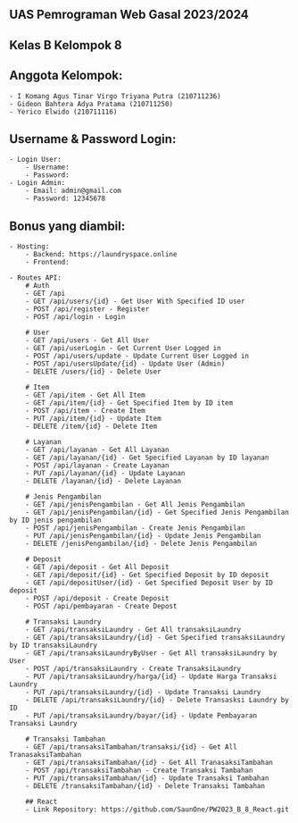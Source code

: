 ## UAS Pemrograman Web Gasal 2023/2024

## Kelas B Kelompok 8

## Anggota Kelompok:
    - I Komang Agus Tinar Virgo Triyana Putra (210711236)
    - Gideon Bahtera Adya Pratama (210711250)
    - Yerico Elwido (210711116)

## Username & Password Login:
    - Login User:
        - Username:
        - Password:
    - Login Admin:
        - Email: admin@gmail.com
        - Password: 12345678

## Bonus yang diambil:
    - Hosting:
        - Backend: https://laundryspace.online
        - Frontend: 
        
    - Routes API:
        # Auth
        - GET /api
        - GET /api/users/{id} - Get User With Specified ID user
        - POST /api/register - Register
        - POST /api/login - Login
        
        # User
        - GET /api/users - Get All User
        - GET /api/userLogin - Get Current User Logged in
        - POST /api/users/update - Update Current User Logged in
        - POST /api/usersUpdate/{id} - Update User (Admin)
        - DELETE /users/{id} - Delete User
        
        # Item
        - GET /api/item - Get All Item
        - GET /api/item/{id} - Get Specified Item by ID item
        - POST /api/item - Create Item
        - PUT /api/item/{id} - Update Item
        - DELETE /item/{id} - Delete Item
        
        # Layanan
        - GET /api/layanan - Get All Layanan
        - GET /api/layanan/{id} - Get Specified Layanan by ID layanan 
        - POST /api/layanan - Create Layanan
        - PUT /api/layanan/{id} - Update Layanan
        - DELETE /layanan/{id} - Delete Layanan
        
        # Jenis Pengambilan
        - GET /api/jenisPengambilan - Get All Jenis Pengambilan
        - GET /api/jenisPengambilan/{id} - Get Specified Jenis Pengambilan by ID jenis pengambilan 
        - POST /api/jenisPengambilan - Create Jenis Pengambilan
        - PUT /api/jenisPengambilan/{id} - Update Jenis Pengambilan
        - DELETE /jenisPengambilan/{id} - Delete Jenis Pengambilan
        
        # Deposit
        - GET /api/deposit - Get All Deposit
        - GET /api/deposit/{id} - Get Specified Deposit by ID deposit 
        - GET /api/depositUser/{id} - Get Specified Deposit User by ID deposit 
        - POST /api/deposit - Create Deposit
        - POST /api/pembayaran - Create Depost
        
        # Transaksi Laundry
        - GET /api/transaksiLaundry - Get All transaksiLaundry
        - GET /api/transaksiLaundry/{id} - Get Specified transaksiLaundry by ID transaksiLaundry 
        - GET /api/transaksiLaundryByUser - Get All transaksiLaundry by User
        - POST /api/transaksiLaundry - Create TransaksiLaundry
        - PUT /api/transaksiLaundry/harga/{id} - Update Harga Transaksi Laundry
        - PUT /api/transaksiLaundry/{id} - Update Transaksi Laundry
        - DELETE /api/transaksiLaundry/{id} - Delete Transasksi Laundry by ID
        - PUT /api/transaksiLaundry/bayar/{id} - Update Pembayaran Transaksi Laundry
        
        # Transaksi Tambahan
        - GET /api/transaksiTambahan/transaksi/{id} - Get All TranasaksiTambahan
        - GET /api/transaksiTambahan/{id} - Get All TranasaksiTambahan
        - POST /api/transaksiTambahan - Create Transaksi Tambahan
        - PUT /api/transaksiTambahan/{id} - Update Transaksi Tambahan
        - DELETE /transaksiTambahan/{id} - Delete Transaksi Tambahan
        
        ## React
        - Link Repository: https://github.com/SaunOne/PW2023_B_8_React.git
